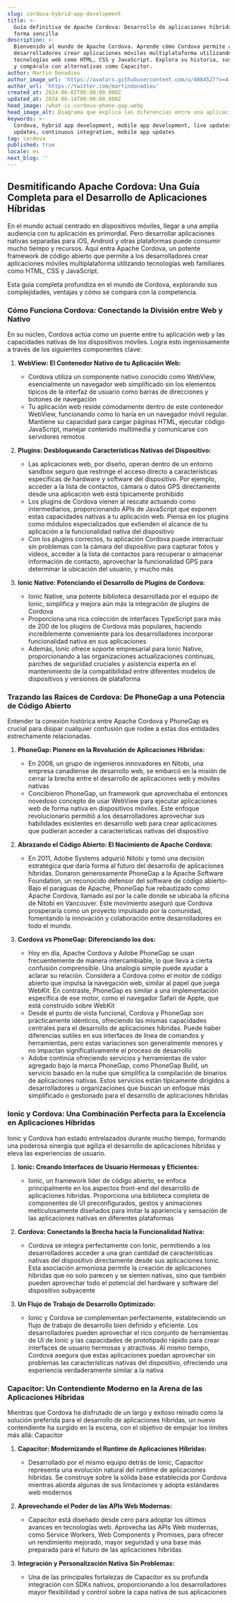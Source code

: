```yaml
---
slug: cordova-hybrid-app-development
title: >-
  Guía definitiva de Apache Cordova: Desarrollo de aplicaciones híbridas de
  forma sencilla
description: >-
  Bienvenido al mundo de Apache Cordova. Aprende cómo Cordova permite a los
  desarrolladores crear aplicaciones móviles multiplataforma utilizando
  tecnologías web como HTML, CSS y JavaScript. Explora su historia, sus ventajas
  y compáralo con alternativas como Capacitor.
author: Martin Donadieu
author_image_url: 'https://avatars.githubusercontent.com/u/4084527?v=4'
author_url: 'https://twitter.com/martindonadieu'
created_at: 2024-06-02T00:00:00.000Z
updated_at: 2024-06-14T00:00:00.000Z
head_image: /what-is-cordova-phone-gap.webp
head_image_alt: Diagrama que explica las diferencias entre una aplicación híbrida y nativa.
keywords: >-
  Cordova, hybrid app development, mobile app development, live updates, OTA
  updates, continuous integration, mobile app updates
tag: cordova
published: true
locale: es
next_blog: ''
---
```


## Desmitificando Apache Cordova: Una Guía Completa para el Desarrollo de Aplicaciones Híbridas

En el mundo actual centrado en dispositivos móviles, llegar a una amplia audiencia con tu aplicación es primordial. Pero desarrollar aplicaciones nativas separadas para iOS, Android y otras plataformas puede consumir mucho tiempo y recursos. Aquí entra Apache Cordova, un potente framework de código abierto que permite a los desarrolladores crear aplicaciones móviles multiplataforma utilizando tecnologías web familiares como HTML, CSS y JavaScript.

Esta guía completa profundiza en el mundo de Cordova, explorando sus complejidades, ventajas y cómo se compara con la competencia.

### Cómo Funciona Cordova: Conectando la División entre Web y Nativo

En su núcleo, Cordova actúa como un puente entre tu aplicación web y las capacidades nativas de los dispositivos móviles. Logra esto ingeniosamente a través de los siguientes componentes clave:

1. **WebView: El Contenedor Nativo de tu Aplicación Web:**
   - Cordova utiliza un componente nativo conocido como WebView, esencialmente un navegador web simplificado sin los elementos típicos de la interfaz de usuario como barras de direcciones y botones de navegación
   - Tu aplicación web reside cómodamente dentro de este contenedor WebView, funcionando como lo haría en un navegador móvil regular. Mantiene su capacidad para cargar páginas HTML, ejecutar código JavaScript, manejar contenido multimedia y comunicarse con servidores remotos

2. **Plugins: Desbloqueando Características Nativas del Dispositivo:**
   - Las aplicaciones web, por diseño, operan dentro de un entorno sandbox seguro que restringe el acceso directo a características específicas de hardware y software del dispositivo. Por ejemplo, acceder a la lista de contactos, cámara o datos GPS directamente desde una aplicación web está típicamente prohibido
   - Los plugins de Cordova vienen al rescate actuando como intermediarios, proporcionando APIs de JavaScript que exponen estas capacidades nativas a tu aplicación web. Piensa en los plugins como módulos especializados que extienden el alcance de tu aplicación a la funcionalidad nativa del dispositivo
   - Con los plugins correctos, tu aplicación Cordova puede interactuar sin problemas con la cámara del dispositivo para capturar fotos y videos, acceder a la lista de contactos para recuperar o almacenar información de contacto, aprovechar la funcionalidad GPS para determinar la ubicación del usuario, y mucho más

3. **Ionic Native: Potenciando el Desarrollo de Plugins de Cordova:**
   - Ionic Native, una potente biblioteca desarrollada por el equipo de Ionic, simplifica y mejora aún más la integración de plugins de Cordova
   - Proporciona una rica colección de interfaces TypeScript para más de 200 de los plugins de Cordova más populares, haciendo increíblemente conveniente para los desarrolladores incorporar funcionalidad nativa en sus aplicaciones
   - Además, Ionic ofrece soporte empresarial para Ionic Native, proporcionando a las organizaciones actualizaciones continuas, parches de seguridad cruciales y asistencia experta en el mantenimiento de la compatibilidad entre diferentes modelos de dispositivos y versiones de plataforma

### Trazando las Raíces de Cordova: De PhoneGap a una Potencia de Código Abierto

Entender la conexión histórica entre Apache Cordova y PhoneGap es crucial para disipar cualquier confusión que rodee a estas dos entidades estrechamente relacionadas.

1. **PhoneGap: Pionero en la Revolución de Aplicaciones Híbridas:**
   - En 2008, un grupo de ingenieros innovadores en Nitobi, una empresa canadiense de desarrollo web, se embarcó en la misión de cerrar la brecha entre el desarrollo de aplicaciones web y móviles nativas
   - Concibieron PhoneGap, un framework que aprovechaba el entonces novedoso concepto de usar WebView para ejecutar aplicaciones web de forma nativa en dispositivos móviles. Este enfoque revolucionario permitió a los desarrolladores aprovechar sus habilidades existentes en desarrollo web para crear aplicaciones que pudieran acceder a características nativas del dispositivo

2. **Abrazando el Código Abierto: El Nacimiento de Apache Cordova:**
   - En 2011, Adobe Systems adquirió Nitobi y tomó una decisión estratégica que daría forma al futuro del desarrollo de aplicaciones híbridas. Donaron generosamente PhoneGap a la Apache Software Foundation, un reconocido defensor del software de código abierto- Bajo el paraguas de Apache, PhoneGap fue rebautizado como Apache Cordova, llamado así por la calle donde se ubicaba la oficina de Nitobi en Vancouver. Este movimiento aseguró que Cordova prosperaría como un proyecto impulsado por la comunidad, fomentando la innovación y colaboración entre desarrolladores en todo el mundo.

3. **Cordova vs PhoneGap: Diferenciando los dos:**
   - Hoy en día, Apache Cordova y Adobe PhoneGap se usan frecuentemente de manera intercambiable, lo que lleva a cierta confusión comprensible. Una analogía simple puede ayudar a aclarar su relación. Considera a Cordova como el motor de código abierto que impulsa la navegación web, similar al papel que juega WebKit. En contraste, PhoneGap es similar a una implementación específica de ese motor, como el navegador Safari de Apple, que está construido sobre WebKit
   - Desde el punto de vista funcional, Cordova y PhoneGap son prácticamente idénticos, ofreciendo las mismas capacidades centrales para el desarrollo de aplicaciones híbridas. Puede haber diferencias sutiles en sus interfaces de línea de comandos y herramientas, pero estas variaciones son generalmente menores y no impactan significativamente el proceso de desarrollo
   - Adobe continúa ofreciendo servicios y herramientas de valor agregado bajo la marca PhoneGap, como PhoneGap Build, un servicio basado en la nube que simplifica la compilación de binarios de aplicaciones nativas. Estos servicios están típicamente dirigidos a desarrolladores u organizaciones que buscan un enfoque más simplificado o gestionado para el desarrollo de aplicaciones híbridas

### Ionic y Cordova: Una Combinación Perfecta para la Excelencia en Aplicaciones Híbridas

Ionic y Cordova han estado entrelazados durante mucho tiempo, formando una poderosa sinergia que agiliza el desarrollo de aplicaciones híbridas y eleva las experiencias de usuario.

1. **Ionic: Creando Interfaces de Usuario Hermosas y Eficientes:**
   - Ionic, un framework líder de código abierto, se enfoca principalmente en los aspectos front-end del desarrollo de aplicaciones híbridas. Proporciona una biblioteca completa de componentes de UI preconfigurados, gestos y animaciones meticulosamente diseñados para imitar la apariencia y sensación de las aplicaciones nativas en diferentes plataformas

2. **Cordova: Conectando la Brecha hacia la Funcionalidad Nativa:**
   - Cordova se integra perfectamente con Ionic, permitiendo a los desarrolladores acceder a una gran cantidad de características nativas del dispositivo directamente desde sus aplicaciones Ionic. Esta asociación armoniosa permite la creación de aplicaciones híbridas que no solo parecen y se sienten nativas, sino que también pueden aprovechar todo el potencial del hardware y software del dispositivo subyacente

3. **Un Flujo de Trabajo de Desarrollo Optimizado:**
   - Ionic y Cordova se complementan perfectamente, estableciendo un flujo de trabajo de desarrollo bien definido y eficiente. Los desarrolladores pueden aprovechar el rico conjunto de herramientas de UI de Ionic y las capacidades de prototipado rápido para crear interfaces de usuario hermosas y atractivas. Al mismo tiempo, Cordova asegura que estas aplicaciones puedan aprovechar sin problemas las características nativas del dispositivo, ofreciendo una experiencia verdaderamente similar a la nativa

### Capacitor: Un Contendiente Moderno en la Arena de las Aplicaciones Híbridas

Mientras que Cordova ha disfrutado de un largo y exitoso reinado como la solución preferida para el desarrollo de aplicaciones híbridas, un nuevo contendiente ha surgido en la escena, con el objetivo de empujar los límites más allá: Capacitor

1. **Capacitor: Modernizando el Runtime de Aplicaciones Híbridas:**
   - Desarrollado por el mismo equipo detrás de Ionic, Capacitor representa una evolución natural del runtime de aplicaciones híbridas. Se construye sobre la sólida base establecida por Cordova mientras aborda algunas de sus limitaciones y adopta estándares web modernos

2. **Aprovechando el Poder de las APIs Web Modernas:**
   - Capacitor está diseñado desde cero para adoptar los últimos avances en tecnologías web. Aprovecha las APIs Web modernas, como Service Workers, Web Components y Promises, para ofrecer un rendimiento mejorado, mayor seguridad y una base más preparada para el futuro de las aplicaciones híbridas

3. **Integración y Personalización Nativa Sin Problemas:**
   - Una de las principales fortalezas de Capacitor es su profunda integración con SDKs nativos, proporcionando a los desarrolladores mayor flexibilidad y control sobre la capa nativa de sus aplicaciones